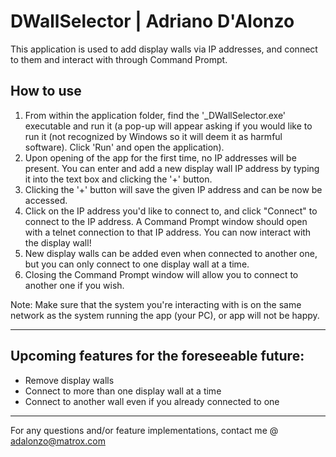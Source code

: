 # DWallSelector | Adriano D'Alonzo

This application is used to add display walls via IP addresses, and connect to them and interact with through Command Prompt.

## How to use

1. From within the application folder, find the '_DWallSelector.exe' executable and run it (a pop-up will appear asking if you would like to run it (not recognized by Windows so it will deem it as harmful software). Click 'Run' and open the application).
2. Upon opening of the app for the first time, no IP addresses will be present. You can enter and add a new display wall IP address by typing it into the text box and clicking the '+' button.
3. Clicking the '+' button will save the given IP address and can be now be accessed.
4. Click on the IP address you'd like to connect to, and click "Connect" to connect to the IP address. A Command Prompt window should open with a telnet connection to that IP address. You can now interact with the display wall!
5. New display walls can be added even when connected to another one, but you can only connect to one display wall at a time.
6. Closing the Command Prompt window will allow you to connect to another one if you wish.

Note: Make sure that the system you're interacting with is on the same network as the system running the app (your PC), or app will not be happy.

***

## Upcoming features for the foreseeable future:
- Remove display walls
- Connect to more than one display wall at a time
- Connect to another wall even if you already connected to one

***

For any questions and/or feature implementations, contact me @ adalonzo@matrox.com

